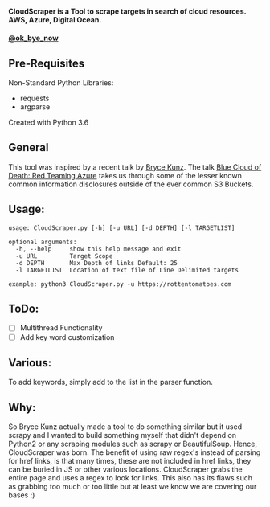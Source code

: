 #### CloudScraper is a Tool to scrape targets in search of cloud resources. AWS, Azure, Digital Ocean.
#### [@ok_bye_now](https://twitter.com/ok_bye_now)

## Pre-Requisites
Non-Standard Python Libraries:

* requests
* argparse

Created with Python 3.6

## General

This tool was inspired by a recent talk by [Bryce Kunz](https://twitter.com/TweekFawkes). The talk [Blue Cloud of Death: Red Teaming Azure](https://speakerdeck.com/tweekfawkes/blue-cloud-of-death-red-teaming-azure-1) takes us through some of the lesser known common information disclosures outside of the ever common S3 Buckets. 

## Usage:


    usage: CloudScraper.py [-h] [-u URL] [-d DEPTH] [-l TARGETLIST]

    optional arguments:
      -h, --help     show this help message and exit
      -u URL         Target Scope
      -d DEPTH       Max Depth of links Default: 25
      -l TARGETLIST  Location of text file of Line Delimited targets

    example: python3 CloudScraper.py -u https://rottentomatoes.com
    
## ToDo:

- [ ] Multithread Functionality
- [ ] Add key word customization

## Various:

To add keywords, simply add to the list in the parser function. 

## Why:

So Bryce Kunz actually made a tool to do something similar but it used scrapy and I wanted to build something myself that didn't depend on Python2 or any scraping modules such as scrapy or BeautifulSoup. Hence, CloudScraper was born. The benefit of using raw regex's instead of parsing for href links, is that many times, these are not included in href links, they can be buried in JS or other various locations. CloudScraper grabs the entire page and uses a regex to look for links. This also has its flaws such as grabbing too much or too little but at least we know we are covering our bases :) 
